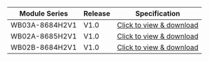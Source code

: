 



<!-- |     系列模组 |        描述        |     规格书     |
| ---------- | ------------ | -------------- |
| ESP8684-WROOM-01C-H2 |  内置芯片:ESP8684H2<br>Flash:2 MB<br>模组尺寸(mm):16×24×3.1   | [点击下载]() |
| ESP8684-WROOM-03-H2 |   内置芯片:ESP8684H2<br>Flash:2 MB<br>模组尺寸(mm):15×17.3×2.8   | [点击下载]() |
| ESP8684-WROOM-05-H2 |   内置芯片:ESP8684H2<br>Flash:2 MB<br>模组尺寸(mm):15×17.3×2.8   | [点击下载]() | -->

|     Module Series |        Release        |     Specification     |
| ---------- | ------------ | -------------- |
| WB03A-8684H2V1 |  V1.0   | [Click to view & download](/assets/download/esp/IOT标准-托盘-无包装-模板-WB03A-8684H2_WB03A-8684H2V1_306.pdf) |
| WB02A-8685H2V1 |   V1.0   | [Click to view & download](/assets/download/esp/IOT精简-托盘-无包装-模板-WB02A-8684H2_WB02A-8684H2V1_307.pdf) |
| WB02B-8684H2V1 |   V1.0   | [Click to view & download](/assets/download/esp/IOT精简-托盘-无包装-模板-WB02A-8684H2_WB02A-8684H2V1_307.pdf) |